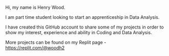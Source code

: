 Hi, my name is Henry Wood.

I am part time student looking to start an apprenticeship in Data Analysis.

I have created this GitHub account to share some of my projects in order to show my interest, experience and ability in Coding and Data Analysis.

More projects can be found on my Replit page - https://replit.com/@woodh2
